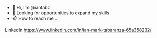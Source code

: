 - 👋 Hi, I’m @iantabz
- 👀 Looking for opportunities to expand my skills
- 📫 How to reach me ...

LinkedIn
https://www.linkedin.com/in/ian-mark-tabaranza-65a358232/

<!---
iantabz/iantabz is a ✨ special ✨ repository because its `README.md` (this file) appears on your GitHub profile.
You can click the Preview link to take a look at your changes.
--->
